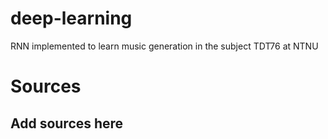 # deep-learning
RNN implemented to learn music generation in the subject TDT76 at NTNU

# Sources
## Add sources here
